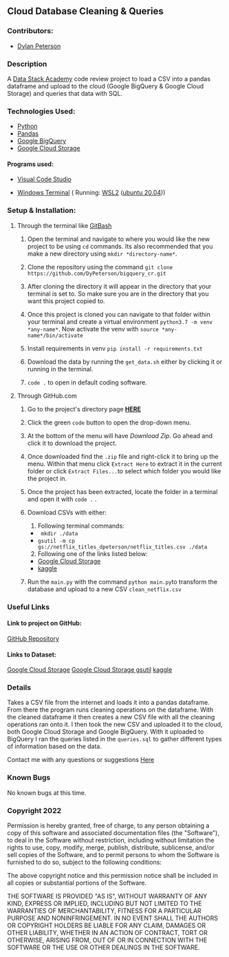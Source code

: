 ## Cloud Database Cleaning & Queries

### Contributors:

- [Dylan Peterson](https://github.com/DyPeterson)

### Description

A [Data Stack Academy](https://www.datastack.academy/) code review project to load a CSV into a pandas dataframe and upload to the cloud (Google BigQuery & Google Cloud Storage) and queries that data with SQL.

### Technologies Used:

- [Python](https://www.python.org/)
- [Pandas](https://pandas.pydata.org/)
- [Google BigQuery](https://console.cloud.google.com/bigquery)
- [Google Cloud Storage](https://console.cloud.google.com/)

#### Programs used:

- [Visual Code Studio](https://code.visualstudio.com/)

- [Windows Terminal](https://apps.microsoft.com/store/detail/windows-terminal/9N0DX20HK701?hl=en-us&gl=US) ( Running: [WSL2](https://docs.microsoft.com/en-us/windows/wsl/install) ([ubuntu 20.04](https://releases.ubuntu.com/20.04/)))


### Setup & Installation:


1. Through the terminal like [GitBash](https://git-scm.com/downloads)

  
	1. Open the terminal and navigate to where you would like the new project to be using `cd` commands. Its also recommended that you make a new directory using `mkdir *directory-name*`.


	1. Clone the repository using the command `git clone https://github.com/DyPeterson/bigquery_cr.git`


	1. After cloning the directory it will appear in the directory that your terminal is set to. So make sure you are in the directory that you want this project copied to.


	1. Once this project is cloned you can navigate to that folder within your terminal and create a virtual environment `python3.7 -m venv *any-name*`. Now activate the venv with `source *any-name*/bin/activate`


	1. Install requirements in venv `pip install -r requirements.txt`


	1. Download the data by running the `get_data.sh` either by clicking it or running in the terminal.


	1.  `code .` to open in default coding software.

  

2. Through GitHub.com

	
	1. Go to the project's directory page **[HERE](https://github.com/DyPeterson/bigquery_cr.git)**


	2. Click the green `code` button to open the drop-down menu.


	3. At the bottom of the menu will have *Download Zip*. Go ahead and click it to download the project.


	4. Once downloaded find the `.zip` file and right-click it to bring up the menu. Within that menu click `Extract Here` to extract it in the current folder or click `Extract Files...`to select which folder you would like the project in.


	5. Once the project has been extracted, locate the folder in a terminal and open it with `code .` .
	6.  Download CSVs with either: 
		1. Following terminal commands:
		-  ` mkdir ./data`
		 - `gsutil -m cp gs://netflix_titles_dpeterson/netflix_titles.csv ./data`

		 2. Following one of the links listed below:
		 - [Google Cloud Storage](https://storage.googleapis.com/netflix_titles_dpeterson/netflix_titles.csv)
		- [kaggle](https://www.kaggle.com/datasets/shivamb/netflix-shows)
	7. Run the `main.py`  with the command `python main.py`to transform the database and upload to a new CSV `clean_netflix.csv`

### Useful Links

#### Link to project on GitHub:
[GitHub Repository](https://github.com/DyPeterson/bigquery_cr)
#### Links to Dataset:
[Google Cloud Storage](https://storage.googleapis.com/netflix_titles_dpeterson/netflix_titles.csv)
[Google Cloud Storage gsutil](gs://netflix_titles_dpeterson/netflix_titles.csv)
[kaggle](https://www.kaggle.com/datasets/shivamb/netflix-shows)

### Details

Takes a CSV file from the internet and loads it into a pandas dataframe. From there the program runs cleaning operations on the dataframe. With the cleaned dataframe it then creates a new CSV file with all the cleaning operations ran onto it. I then took the new CSV and uploaded it to the cloud, both Google Cloud Storage and Google BigQuery. With it uploaded to BigQuery I ran the queries listed in the `queries.sql` to gather different types of information based on the data.

Contact me with any questions or suggestions [Here](dylan.peterson17@gmail.com)

### Known Bugs

 No known bugs at this time.

### Copyright 2022


Permission is hereby granted, free of charge, to any person obtaining a copy of this software and associated documentation files (the "Software"), to deal in the Software without restriction, including without limitation the rights to use, copy, modify, merge, publish, distribute, sublicense, and/or sell copies of the Software, and to permit persons to whom the Software is furnished to do so, subject to the following conditions:

  

The above copyright notice and this permission notice shall be included in all copies or substantial portions of the Software.

  

THE SOFTWARE IS PROVIDED "AS IS", WITHOUT WARRANTY OF ANY KIND, EXPRESS OR IMPLIED, INCLUDING BUT NOT LIMITED TO THE WARRANTIES OF MERCHANTABILITY, FITNESS FOR A PARTICULAR PURPOSE AND NONINFRINGEMENT. IN NO EVENT SHALL THE AUTHORS OR COPYRIGHT HOLDERS BE LIABLE FOR ANY CLAIM, DAMAGES OR OTHER LIABILITY, WHETHER IN AN ACTION OF CONTRACT, TORT OR OTHERWISE, ARISING FROM, OUT OF OR IN CONNECTION WITH THE SOFTWARE OR THE USE OR OTHER DEALINGS IN THE SOFTWARE.